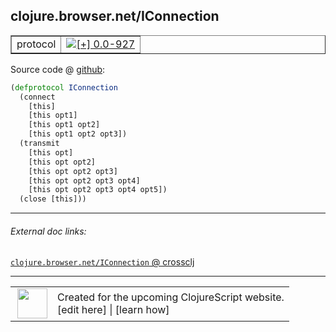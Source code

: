 ## clojure.browser.net/IConnection



 <table border="1">
<tr>
<td>protocol</td>
<td><a href="https://github.com/cljsinfo/cljs-api-docs/tree/0.0-927"><img valign="middle" alt="[+] 0.0-927" title="Added in 0.0-927" src="https://img.shields.io/badge/+-0.0--927-lightgrey.svg"></a> </td>
</tr>
</table>









Source code @ [github](https://github.com/clojure/clojurescript/blob/r993/src/cljs/clojure/browser/net.cljs#L32-L44):

```clj
(defprotocol IConnection
  (connect
    [this]
    [this opt1]
    [this opt1 opt2]
    [this opt1 opt2 opt3])
  (transmit
    [this opt]
    [this opt opt2]
    [this opt opt2 opt3]
    [this opt opt2 opt3 opt4]
    [this opt opt2 opt3 opt4 opt5])
  (close [this]))
```

<!--
Repo - tag - source tree - lines:

 <pre>
clojurescript @ r993
└── src
    └── cljs
        └── clojure
            └── browser
                └── <ins>[net.cljs:32-44](https://github.com/clojure/clojurescript/blob/r993/src/cljs/clojure/browser/net.cljs#L32-L44)</ins>
</pre>

-->

---



###### External doc links:

[`clojure.browser.net/IConnection` @ crossclj](http://crossclj.info/fun/clojure.browser.net.cljs/IConnection.html)<br>

---

 <table>
<tr><td>
<img valign="middle" align="right" width="48px" src="http://i.imgur.com/Hi20huC.png">
</td><td>
Created for the upcoming ClojureScript website.<br>
[edit here] | [learn how]
</td></tr></table>

[edit here]:https://github.com/cljsinfo/cljs-api-docs/blob/master/cljsdoc/clojure.browser.net_IConnection.cljsdoc
[learn how]:https://github.com/cljsinfo/cljs-api-docs/wiki/cljsdoc-files

<!--

This information was too distracting to show to readers, but I'll leave it
commented here since it is helpful to:

- pretty-print the data used to generate this document
- and show how to retrieve that data



The API data for this symbol:

```clj
{:ns "clojure.browser.net",
 :name "IConnection",
 :type "protocol",
 :full-name-encode "clojure.browser.net_IConnection",
 :source {:code "(defprotocol IConnection\n  (connect\n    [this]\n    [this opt1]\n    [this opt1 opt2]\n    [this opt1 opt2 opt3])\n  (transmit\n    [this opt]\n    [this opt opt2]\n    [this opt opt2 opt3]\n    [this opt opt2 opt3 opt4]\n    [this opt opt2 opt3 opt4 opt5])\n  (close [this]))",
          :title "Source code",
          :repo "clojurescript",
          :tag "r993",
          :filename "src/cljs/clojure/browser/net.cljs",
          :lines [32 44]},
 :methods [{:name "connect",
            :signature ["[this]"
                        "[this opt1]"
                        "[this opt1 opt2]"
                        "[this opt1 opt2 opt3]"],
            :docstring nil}
           {:name "transmit",
            :signature ["[this opt]"
                        "[this opt opt2]"
                        "[this opt opt2 opt3]"
                        "[this opt opt2 opt3 opt4]"
                        "[this opt opt2 opt3 opt4 opt5]"],
            :docstring nil}
           {:name "close", :signature ["[this]"], :docstring nil}],
 :full-name "clojure.browser.net/IConnection",
 :history [["+" "0.0-927"]]}

```

Retrieve the API data for this symbol:

```clj
;; from Clojure REPL
(require '[clojure.edn :as edn])
(-> (slurp "https://raw.githubusercontent.com/cljsinfo/cljs-api-docs/catalog/cljs-api.edn")
    (edn/read-string)
    (get-in [:symbols "clojure.browser.net/IConnection"]))
```

-->
